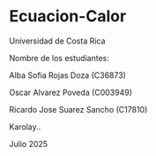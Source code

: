 # Ecuacion-Calor

Universidad de Costa Rica

Nombre de los estudiantes:

Alba Sofia Rojas Doza (C36873)

Oscar Alvarez Poveda (C003949)

Ricardo Jose Suarez Sancho (C17810)

Karolay..

Julio 2025